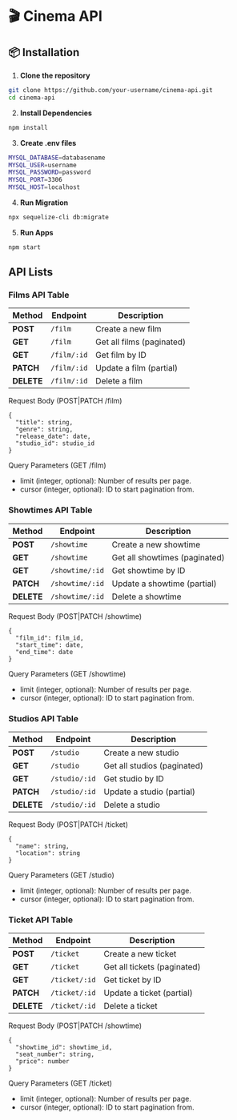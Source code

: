 # 🎬 Cinema API 

## 📦 Installation

1. **Clone the repository**
```sh
git clone https://github.com/your-username/cinema-api.git
cd cinema-api
```

2. **Install Dependencies**
```sh
npm install
```

3. **Create .env files**
```sh
MYSQL_DATABASE=databasename
MYSQL_USER=username
MYSQL_PASSWORD=password
MYSQL_PORT=3306
MYSQL_HOST=localhost
```

4. **Run Migration**
```sh
npx sequelize-cli db:migrate
```
  
5. **Run Apps**
```sh
npm start
```

## API Lists

### Films API Table
| Method | Endpoint         | Description                |
|--------|-----------------|----------------------------|
| **POST**   | `/film`      | Create a new film         |
| **GET**    | `/film`      | Get all films (paginated) |
| **GET**    | `/film/:id`  | Get film by ID            |
| **PATCH**  | `/film/:id`  | Update a film (partial)   |
| **DELETE** | `/film/:id`  | Delete a film             |

Request Body (POST|PATCH /film)
```
{
  "title": string,
  "genre": string,
  "release_date": date,
  "studio_id": studio_id
}
```
Query Parameters (GET /film)
  - limit (integer, optional): Number of results per page.
  - cursor (integer, optional): ID to start pagination from.

### Showtimes API Table
| Method   | Endpoint            | Description                  |
|----------|----------------------|------------------------------|
| **POST**   | `/showtime`     | Create a new showtime       |
| **GET**    | `/showtime`     | Get all showtimes (paginated) |
| **GET**    | `/showtime/:id` | Get showtime by ID          |
| **PATCH**  | `/showtime/:id` | Update a showtime (partial) |
| **DELETE** | `/showtime/:id` | Delete a showtime           |

Request Body (POST|PATCH /showtime)
```
{
  "film_id": film_id,
  "start_time": date,
  "end_time": date
}
```

Query Parameters (GET /showtime)
  - limit (integer, optional): Number of results per page.
  - cursor (integer, optional): ID to start pagination from.

### Studios API Table
| Method   | Endpoint        | Description                |
|----------|----------------|----------------------------|
| **POST**   | `/studio`  | Create a new studio       |
| **GET**    | `/studio`  | Get all studios (paginated) |
| **GET**    | `/studio/:id`  | Get studio by ID            |
| **PATCH**  | `/studio/:id`  | Update a studio (partial)   |
| **DELETE** | `/studio/:id`  | Delete a studio             |

Request Body (POST|PATCH /ticket)
```
{
  "name": string,
  "location": string
}
```

Query Parameters (GET /studio)
  - limit (integer, optional): Number of results per page.
  - cursor (integer, optional): ID to start pagination from.

### Ticket API Table
| Method   | Endpoint        | Description               |
|----------|----------------|---------------------------|
| **POST**   | `/ticket`  | Create a new ticket      |
| **GET**    | `/ticket`  | Get all tickets (paginated) |
| **GET**    | `/ticket/:id`  | Get ticket by ID            |
| **PATCH**  | `/ticket/:id`  | Update a ticket (partial)   |
| **DELETE** | `/ticket/:id`  | Delete a ticket             |

Request Body (POST|PATCH /showtime)
```
{
  "showtime_id": showtime_id,
  "seat_number": string,
  "price": number
}
```

Query Parameters (GET /ticket)
  - limit (integer, optional): Number of results per page.
  - cursor (integer, optional): ID to start pagination from.
